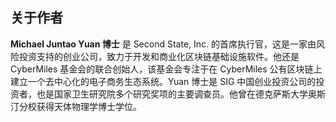 ## 关于作者

**Michael Juntao Yuan 博士** 是 Second State, Inc. 的首席执行官，这是一家由风险投资支持的创业公司，致力于开发和商业化区块链基础设施软件。他还是 CyberMiles 基金会的联合创始人，该基金会专注于在 CyberMiles 公有区块链上建立一个去中心化的电子商务生态系统。Yuan 博士是 SIG 中国创业投资公司的投资者，也是国家卫生研究院多个研究奖项的主要调查员。他曾在德克萨斯大学奥斯汀分校获得天体物理学博士学位。
